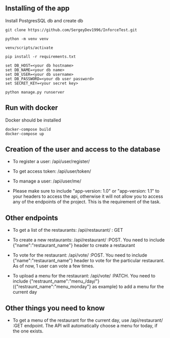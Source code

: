 ## Installing of the app

Install PostgresSQL db and create db
```shell
git clone https://github.com/SergeyDev1996/InforceTest.git

python -m venv venv

venv/scripts/activate

pip install -r requirements.txt

set DB_HOST=<your db hostname>
set DB_NAME=<your db name>
set DB_USER=<your db username>
set DB_PASSWORD=<your db user password>
set SECRET_KEY=<your secret key>

python manage.py runserver
```
## Run with docker

Docker should be installed
```shell
docker-compose build
docker-compose up
```
## Creation of the user and access to the database

* To register a user: /api/user/register/

* To get access token: /api/user/token/
* To manage a user: /api/user/me/
* Please make sure to include "app-version: 1.0" or "app-version: 1.1" to your headers to access the api, otherwise it will not allow you to access any of the endpoints of the project. This is the requirement of the task.

## Other endpoints
* To get a list of the restaurants: /api/restaurant/ : GET

* To create a new restaurants: /api/restaurant/ :POST. You need to include {"name":"restaurant_name"} header to create a restaurant

* To vote for the restaurant: /api/vote/  :POST. You need to include {"name":"restaurant_name"} header to vote for the particular restaurant. As of now, 1 user can vote a few times.

* To upload a menu for the restaurant: /api/vote/ :PATCH. You need to include {"restraunt_name":"menu_/day/"}({"restraunt_name":"menu_monday"} as example) to add a menu for the current day

## Other things you need to know
* To get a menu of the restaurant for the current day, use /api/restaurant/ :GET endpoint. The API will automatically choose a menu for today, if the one exists. 

